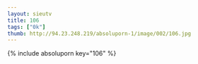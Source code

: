 ```yaml
--- 
layout: sieutv
title: 106
tags: ["0k"]
thumb: http://94.23.248.219/absoluporn-1/image/002/106.jpg
---
```

{% include absoluporn key="106" %} 
